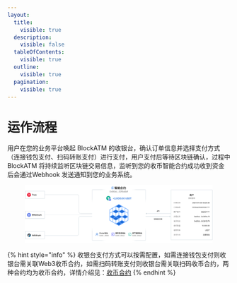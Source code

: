 ```yaml
---
layout:
  title:
    visible: true
  description:
    visible: false
  tableOfContents:
    visible: true
  outline:
    visible: true
  pagination:
    visible: true
---
```


# 运作流程

用户在您的业务平台唤起 BlockATM 的收银台，确认订单信息并选择支付方式（连接钱包支付、扫码转账支付）进行支付，用户支付后等待区块链确认，过程中 BlockATM 将持续监听区块链交易信息，监听到您的收币智能合约成功收到资金后会通过Webhook 发送通知到您的业务系统。

<figure><img src="../../.gitbook/assets/简体中文 (1).jpg" alt=""><figcaption></figcaption></figure>

{% hint style="info" %}
收银台支付方式可以按需配置，如需连接钱包支付则收银台需关联Web3收币合约，如需扫码转账支付则收银台需关联扫码收币合约，两种合约均为收币合约，详情介绍见：[收币合约](shou-bi-zhi-neng-he-yue.md)
{% endhint %}

